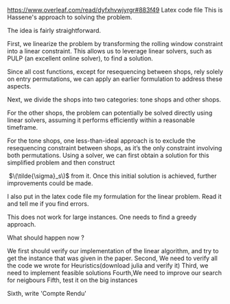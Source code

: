 https://www.overleaf.com/read/dyfxhvwjyrgr#883f49
Latex code file
This is Hassene's approach to solving the problem.

The idea is fairly straightforward.

First, we linearize the problem by transforming the rolling window constraint into a linear constraint. This allows us to leverage linear solvers, such as PULP (an excellent online solver), to find a solution.

Since all cost functions, except for resequencing between shops, rely solely on entry permutations, we can apply an earlier formulation to address these aspects.

Next, we divide the shops into two categories: tone shops and other shops.

For the other shops, the problem can potentially be solved directly using linear solvers, assuming it performs efficiently within a reasonable timeframe.

For the tone shops, one less-than-ideal approach is to exclude the resequencing constraint between shops, as it’s the only constraint involving both permutations. Using a solver, we can first obtain a solution for this simplified problem and then construct 

​
$\(\tilde{\sigma}_s\)$ from it. Once this initial solution is achieved, further improvements could be made.

I also put in the latex code file my formulation for the linear problem. Read it and tell me if you find errors.

This does not work for large instances. One needs to find a greedy approach.

What should happen now ?

We first should verify our implementation of the linear algorithm, and try to get the instance that was given in the paper.
Second, We need to verify all the code we wrote for Heuristics(download julia and verify it)
Third, we need to implement feasible solutions 
Fourth,We need to improve our search for neigbours
Fifth, test it on the big instances

Sixth, write 'Compte Rendu'





